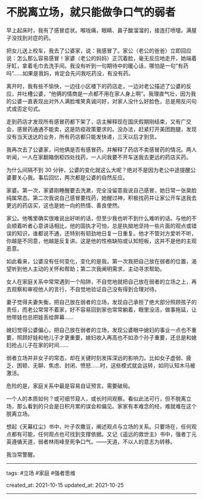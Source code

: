 # 不脱离立场，就只能做争口气的弱者

早上起床时，我有了感冒症状。喉咙痛，眼睛、鼻子酸溜溜的，接连打喷嚏。满屋子没找到对症的药。

把女儿送上校车，我去了公婆家，说：我感冒了。家公（老公的爸爸）立即回应说：怎么那么容易感冒！家婆（老公的妈妈）正沉着脸，毫无反应地走开，她端着牙缸，拿着毛巾去洗手间。我没有听到一句期待中的暖心话，哪怕是一句“有药吗”……如果是我妈，肯定会先问我吃药没，有没有药。

离开时，我有些不愉快，一边往小区楼下的药店走，一边对老公描述了公婆的反应，并吐槽公婆，“他俩的情商是一点都不用在家人身上啊”。我理直气壮，因为我的公婆一直表现出对外人满脸堆笑真诚问好，对家人没什么好脸色，总是用反问句式或否定句式。

走到药店才发现所有感冒药都下架了，店主解释现在国庆假期刚结束，又有广交会，感冒药通通不能卖，这是防疫政策要求的。没办法，赶紧打开美团跑腿，发现没有当天送达的业务，所有药店都只能发快递，三天以后才到货。

我再次去了公婆家，问他俩是否有感冒药，并解释了药店不卖感冒药的情况。两人听闻，一人在家翻箱倒柜四处找药，一人问我要不开车送我去更远的药店买药。

为什么间隔不到 30 分钟，公婆的变化就这么大呢？绝对不是因为老公中途提醒公婆要关心我。事后回忆，两次都是公婆的自然反应。

家婆。第一次，家婆刚睡醒要去洗漱，完全没留意我说自己感冒，她日常一张臭脸纯属常态。第二次我说自己感冒要找药，她醒过神，积极找药并让家公开车送我去更远的药店买，这也是她一向的热情、善良使然。

家公。他嘴里确实很难说出好听的话，但至少我也听不到什么难听的话。与他的不会顺着听者心意讲话相比，他的固执才可怕，总是执拗地坚持一些片面的观点或错误的知识，谁都说不通，还特别有韧劲地日复一日重复。他才不管对方爱听不听，你越是不同意，他越是反复讲。这是他的性格缺陷或认知短板，这并不是他的主观恶意。

如此看来，公婆没有任何变化，变化的是我。第一次我把自己放在弱者的位置，渴望听到他人主动的关怀和帮助；第二次我阐明需求，主动寻求帮助。

女人在家庭关系中常常遇到一个陷阱，不自觉地就把自己放在弱者的立场之上，再去观察和审视他人的言行，不自觉地验证自己没有得到合理对待。

妻子觉得夫妻失衡，把自己放在弱者的立场，发现自己承担了绝大部分照顾孩子的责任，而老公常常不着家，好不容易回到家也常常躺着，眼里没活，做事拖延，让他带娃也总把娃丢给屏幕……

媳妇觉得公婆偏心，把自己放在弱者的立场，发现公婆眼中媳妇的事业一点也不重要，照顾好娃和他儿子才更重要，媳妇收入再高也不如添个孙子重要，还总是和媳妇抢占儿子在家的时间……

弱者立场并非女子的常态，却在关键时刻发挥深远的影响力。比如女子虚弱、疲乏、困顿、无聊、焦虑、封闭、愤怒……时，这些模式就会运转，如同认知木马被激活。

危险的是，家庭关系中最是容易自证预言。需要破局。

一个人的本质如何？或可细节窥人，或长时间观察。看似此法可行，但不脱离立场，那么看到的只会是日积月累的误会和偏见。家家有本难念的经，难就难在这个脱离立场。

想起《天幕红尘》书中，叶子农撒豆，阐述观点与立场的关系。只要场在，任何观点都有可能，任何观点也可找到支撑依据。又记《遥远的救世主》书中，强者丁元英遵循天道，弱者林雨峰至死争口气。——天道，不以人的意志为转移。

我当常警醒。

---

tags: #立场 #家庭 #强者思维

created_at: 2021-10-15
updated_at: 2021-10-25

---